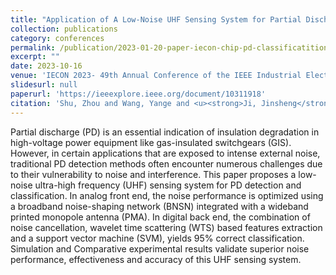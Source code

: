 ```yaml
---
title: "Application of A Low-Noise UHF Sensing System for Partial Discharge Diagnostic in Power Networks"
collection: publications
category: conferences
permalink: /publication/2023-01-20-paper-iecon-chip-pd-classificatition
excerpt: ""
date: 2023-10-16
venue: 'IECON 2023- 49th Annual Conference of the IEEE Industrial Electronics Society'
slidesurl: null
paperurl: 'https://ieeexplore.ieee.org/document/10311918'
citation: 'Shu, Zhou and Wang, Yange and <u><strong>Ji, Jinsheng</strong></u> and Lu, Mingshan and Jiang, Guanlin and Wang, Wensong and Li, Hongqun and Zheng, Yuanjin, "Application of A Low-Noise UHF Sensing System for Partial Discharge Diagnostic in Power Networks," IECON 2023- 49th Annual Conference of the IEEE Industrial Electronics Society, Singapore, Singapore, 2023, pp. 1-5, doi: 10.1109/IECON51785.2023.10311918.'
---
```

Partial discharge (PD) is an essential indication of insulation degradation in high-voltage power equipment like gas-insulated switchgears (GIS). However, in certain applications that are exposed to intense external noise, traditional PD detection methods often encounter numerous challenges due to their vulnerability to noise and interference. This paper proposes a low-noise ultra-high frequency (UHF) sensing system for PD detection and classification. In analog front end, the noise performance is optimized using a broadband noise-shaping network (BNSN) integrated with a wideband printed monopole antenna (PMA). In digital back end, the combination of noise cancellation, wavelet time scattering (WTS) based features extraction and a support vector machine (SVM), yields 95% correct classification. Simulation and Comparative experimental results validate superior noise performance, effectiveness and accuracy of this UHF sensing system.

